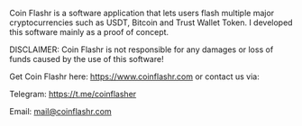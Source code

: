 Coin Flashr is a software application that lets users flash multiple major cryptocurrencies such as USDT, Bitcoin and Trust Wallet Token. I developed this software mainly as a proof of concept.

DISCLAIMER: Coin Flashr is not responsible for any damages or loss of funds caused by the use of this software!

Get Coin Flashr here: https://www.coinflashr.com or contact us via:

Telegram: https://t.me/coinflasher

Email: mail@coinflashr.com


